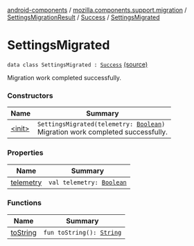 [android-components](../../../../index.md) / [mozilla.components.support.migration](../../../index.md) / [SettingsMigrationResult](../../index.md) / [Success](../index.md) / [SettingsMigrated](./index.md)

# SettingsMigrated

`data class SettingsMigrated : `[`Success`](../index.md) [(source)](https://github.com/mozilla-mobile/android-components/blob/master/components/support/migration/src/main/java/mozilla/components/support/migration/FennecSettingsMigrator.kt#L120)

Migration work completed successfully.

### Constructors

| Name | Summary |
|---|---|
| [&lt;init&gt;](-init-.md) | `SettingsMigrated(telemetry: `[`Boolean`](https://kotlinlang.org/api/latest/jvm/stdlib/kotlin/-boolean/index.html)`)`<br>Migration work completed successfully. |

### Properties

| Name | Summary |
|---|---|
| [telemetry](telemetry.md) | `val telemetry: `[`Boolean`](https://kotlinlang.org/api/latest/jvm/stdlib/kotlin/-boolean/index.html) |

### Functions

| Name | Summary |
|---|---|
| [toString](to-string.md) | `fun toString(): `[`String`](https://kotlinlang.org/api/latest/jvm/stdlib/kotlin/-string/index.html) |
